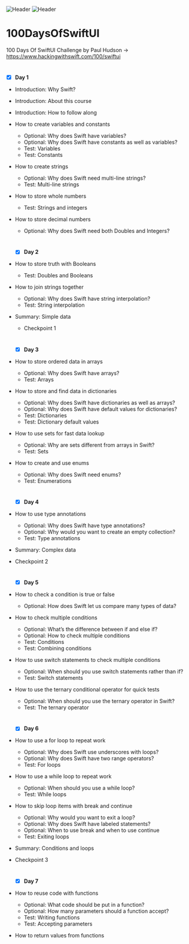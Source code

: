 ![Header](https://img.shields.io/badge/platform-iOS-lightgrey.svg)
![Header](https://img.shields.io/badge/completion-006/100-green.svg)

# 100DaysOfSwiftUI
100 Days Of SwiftUI Challenge by Paul Hudson -> https://www.hackingwithswift.com/100/swiftui

#
- [x] <b>Day 1</b>
* Introduction: Why Swift?
  
* Introduction: About this course
  
* Introduction: How to follow along
  
* How to create variables and constants
  -  Optional: Why does Swift have variables?
  -  Optional: Why does Swift have constants as well as variables?
  -  Test: Variables
  -  Test: Constants
    
* How to create strings
   -  Optional: Why does Swift need multi-line strings?
   -  Test: Multi-line strings
     
* How to store whole numbers
   -  Test: Strings and integers
     
* How to store decimal numbers
   -  Optional: Why does Swift need both Doubles and Integers?
 
  #
  - [x] <b>Day 2</b>
* How to store truth with Booleans
  -  Test: Doubles and Booleans
* How to join strings together
  -  Optional: Why does Swift have string interpolation?
  -  Test: String interpolation
* Summary: Simple data
  -  Checkpoint 1
 
  
  #
  - [x] <b>Day 3</b>
* How to store ordered data in arrays
  -  Optional: Why does Swift have arrays?
  -  Test: Arrays
    
* How to store and find data in dictionaries
  -  Optional: Why does Swift have dictionaries as well as arrays?
  -  Optional: Why does Swift have default values for dictionaries?
  -  Test: Dictionaries
  -  Test: Dictionary default values
    
* How to use sets for fast data lookup
  -  Optional: Why are sets different from arrays in Swift?
  -  Test: Sets
    
* How to create and use enums
  -  Optional: Why does Swift need enums?
  -  Test: Enumerations

  #
  - [x] <b>Day 4</b>
* How to use type annotations
  - Optional: Why does Swift have type annotations?
  - Optional: Why would you want to create an empty collection?
  - Test: Type annotations
    
* Summary: Complex data
  
* Checkpoint 2

  #
  - [x] <b>Day 5</b>
* How to check a condition is true or false
  - Optional: How does Swift let us compare many types of data?
* How to check multiple conditions
  - Optional: What’s the difference between if and else if?
  - Optional: How to check multiple conditions
  - Test: Conditions
  - Test: Combining conditions
* How to use switch statements to check multiple conditions
  - Optional: When should you use switch statements rather than if?
  - Test: Switch statements
* How to use the ternary conditional operator for quick tests
  - Optional: When should you use the ternary operator in Swift?
  - Test: The ternary operator
 

  #
  - [x] <b>Day 6</b>
* How to use a for loop to repeat work
  - Optional: Why does Swift use underscores with loops?
  - Optional: Why does Swift have two range operators?
  - Test: For loops
    
* How to use a while loop to repeat work
  - Optional: When should you use a while loop?
  - Test: While loops
    
* How to skip loop items with break and continue
  - Optional: Why would you want to exit a loop?
  - Optional: Why does Swift have labeled statements?
  - Optional: When to use break and when to use continue
  - Test: Exiting loops
 
* Summary: Conditions and loops
  
* Checkpoint 3



   #
   - [x] <b>Day 7</b>
 * How to reuse code with functions
   - Optional: What code should be put in a function?
   - Optional: How many parameters should a function accept?
   - Test: Writing functions
   - Test: Accepting parameters
  
 * How to return values from functions


